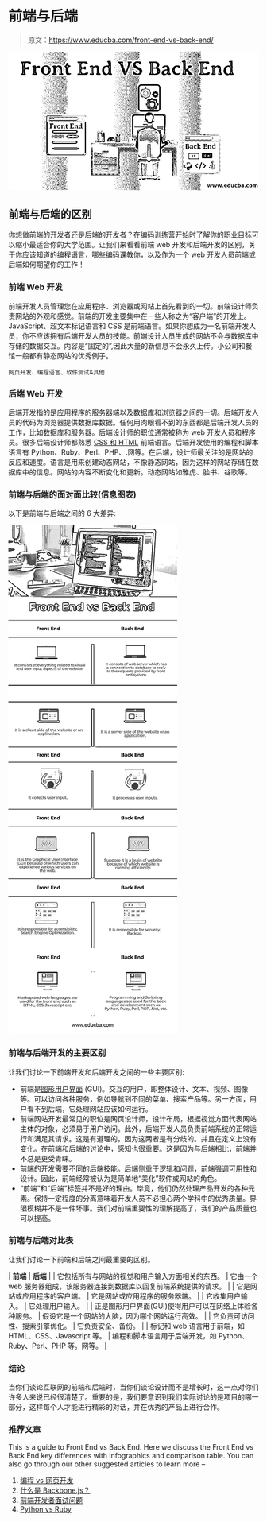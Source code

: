# 前端与后端

> 原文：<https://www.educba.com/front-end-vs-back-end/>

![Front End vs Back End](img/a0b054657ea3044ae36183d68c9726cb.png)



## 前端与后端的区别

你想做前端的开发者还是后端的开发者？在编码训练营开始时了解你的职业目标可以缩小最适合你的大学范围。让我们来看看前端 web 开发和后端开发的区别，关于你应该知道的编程语言，哪些[编码课教](https://www.educba.com/what-is-coding/)你，以及作为一个 web 开发人员前端或后端如何期望你的工作！

### 前端 Web 开发

前端开发人员管理您在应用程序、浏览器或网站上首先看到的一切。前端设计师负责网站的外观和感觉。前端的开发主要集中在一些人称之为“客户端”的开发上。JavaScript、超文本标记语言和 CSS 是前端语言。如果你想成为一名前端开发人员，你不应该拥有后端开发人员的技能。前端设计人员生成的网站不会与数据库中存储的数据交互。内容是“固定的”,因此大量的新信息不会永久上传。小公司和餐馆一般都有静态网站的优秀例子。

<small>网页开发、编程语言、软件测试&其他</small>

### 后端 Web 开发

后端开发指的是应用程序的服务器端以及数据库和浏览器之间的一切。后端开发人员的代码为浏览器提供数据库数据。任何用肉眼看不到的东西都是后端开发人员的工作，比如数据库和服务器。后端设计师的职位通常被称为 web 开发人员和程序员。很多后端设计师都熟悉 [CSS 和 HTML](https://www.educba.com/html-vs-css/) 前端语言。后端开发使用的编程和脚本语言有 Python、Ruby、Perl、PHP、.网等。在后端，设计师最关注的是网站的反应和速度。语言是用来创建动态网站，不像静态网站，因为这样的网站存储在数据库中的信息。网站的内容不断变化和更新。动态网站如雅虎、脸书、谷歌等。

### 前端与后端的面对面比较(信息图表)

以下是前端与后端之间的 6 大差异:

![Front End vs Back End infographics](img/5e966615c01b9c46079b6157ec836739.png)



### 前端与后端开发的主要区别

让我们讨论一下前端开发和后端开发之间的一些主要区别:

*   前端是[图形用户界面](https://www.educba.com/what-is-gui/) (GUI)。交互的用户，即整体设计、文本、视频、图像等。可以访问各种服务，例如导航到不同的菜单、搜索产品等。另一方面，用户看不到后端，它处理网站应该如何运行。
*   前端网站开发最常见的职位是网页设计师，设计布局，根据视觉方面代表网站主体的对象，必须易于用户访问。此外，后端开发人员负责前端系统的正常运行和满足其请求。这是有道理的，因为这两者是有分歧的。并且在定义上没有变化。在前端和后端的讨论中，感知也很重要。这是因为与后端相比，前端并不总是更受青睐。
*   前端的开发需要不同的后端技能。后端侧重于逻辑和问题，前端强调可用性和设计。因此，前端经常被认为是简单地“美化”软件或网站的角色。
*   “前端”和“后端”标签并不是好的理由。毕竟，他们仍然处理产品开发的各种元素。保持一定程度的分离意味着开发人员不必担心两个学科中的优秀质量。界限模糊并不是一件坏事。我们对前端重要性的理解提高了，我们的产品质量也可以提高。

### 前端与后端对比表

让我们讨论一下前端和后端之间最重要的区别。

| **前端** | **后端** |
| 它包括所有与网站的视觉和用户输入方面相关的东西。 | 它由一个 web 服务器组成，该服务器连接到数据库以回复前端系统提供的请求。 |
| 它是网站或应用程序的客户端。 | 它是网站或应用程序的服务器端。 |
| 它收集用户输入。 | 它处理用户输入。 |
| 正是图形用户界面(GUI)使得用户可以在网络上体验各种服务。 | 假设它是一个网站的大脑，因为哪个网站运行高效。 |
| 它负责可访问性、搜索引擎优化。 | 它负责安全、备份。 |
| 标记和 web 语言用于前端，如 HTML、CSS、Javascript 等。 | 编程和脚本语言用于后端开发，如 Python、Ruby、Perl、PHP 等。网等。 |

### **结论**

当你们谈论互联网的前端和后端时，当你们谈论设计而不是增长时，这一点对你们许多人来说已经很清楚了。重要的是，我们要意识到我们实际讨论的是项目的哪一部分，这样每个人才能进行精彩的对话，并在优秀的产品上进行合作。

### 推荐文章

This is a guide to Front End vs Back End. Here we discuss the Front End vs Back End key differences with infographics and comparison table. You can also go through our other suggested articles to learn more –

1.  [编程 vs 网页开发](https://www.educba.com/programming-vs-web-development/)
2.  [什么是 Backbone.js？](https://www.educba.com/what-is-backbone-dot-js/)
3.  [前端开发者面试问题](https://www.educba.com/front-end-developer-interview-questions/)
4.  [Python vs Ruby](https://www.educba.com/python-vs-ruby/)





